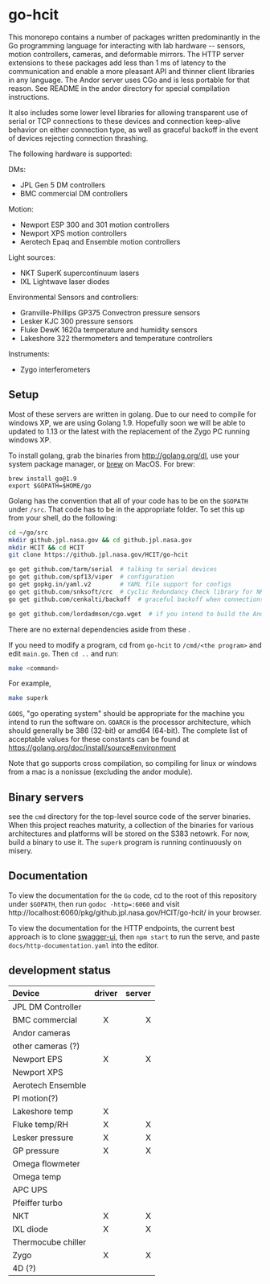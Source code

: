 # go-hcit

This monorepo contains a number of packages written predominantly in the Go programming language for interacting with lab hardware -- sensors, motion controllers, cameras, and deformable mirrors.  The HTTP server extensions to these packages add less than 1 ms of latency to the communication and enable a more pleasant API and thinner client libraries in any language.  The Andor server uses CGo and is less portable for that reason.  See README in the andor directory for special compilation instructions.

It also includes some lower level libraries for allowing transparent use of serial or TCP connections to these devices and connection keep-alive behavior on either connection type, as well as graceful backoff in the event of devices rejecting connection thrashing.

The following hardware is supported:

DMs:
- JPL Gen 5 DM controllers
- BMC commercial DM controllers

Motion:
- Newport ESP 300 and 301 motion controllers
- Newport XPS motion controllers
- Aerotech Epaq and Ensemble motion controllers

Light sources:
- NKT SuperK supercontinuum lasers
- IXL Lightwave laser diodes

Environmental Sensors and controllers:
- Granville-Phillips GP375 Convectron pressure sensors
- Lesker KJC 300 pressure sensors
- Fluke DewK 1620a temperature and humidity sensors
- Lakeshore 322 thermometers and temperature controllers

Instruments:
- Zygo interferometers


## Setup

Most of these servers are written in golang.  Due to our need to compile for windows XP, we are using Golang 1.9.  Hopefully soon we will be able to updated to 1.13 or the latest with the replacement of the Zygo PC running windows XP.

To install golang, grab the binaries from http://golang.org/dl, use your system package manager, or [brew](https://brew.sh/) on MacOS.  For brew:

```
brew install go@1.9
export $GOPATH=$HOME/go
```

Golang has the convention that all of your code has to be on the `$GOPATH` under `/src`.  That code has to be in the appropriate folder.  To set this up from your shell, do the following:

```sh
cd ~/go/src
mkdir github.jpl.nasa.gov && cd github.jpl.nasa.gov
mkdir HCIT && cd HCIT
git clone https://github.jpl.nasa.gov/HCIT/go-hcit

go get github.com/tarm/serial  # talking to serial devices
go get github.com/spf13/viper  # configuration
go get gopkg.in/yaml.v2        # YAML file support for configs
go get github.com/snksoft/crc  # Cyclic Redundancy Check library for NKT devices
go get github.com/cenkalti/backoff  # graceful backoff when connections rejected by hardware

go get github.com/lordadmson/cgo.wget  # if you intend to build the Andor/sdk3 pkg
```

There are no external dependencies aside from these .

If you need to modify a program, cd from `go-hcit` to `/cmd/<the program>` and edit `main.go`.  Then `cd ..` and run:

```sh
make <command>
```

For example,

```sh
make superk
```
`GOOS`, "go operating system" should be appropriate for the machine you intend to run the software on.  `GOARCH` is the processor architecture, which should generally be 386 (32-bit) or amd64 (64-bit).  The complete list of acceptable values for these constants can be found at https://golang.org/doc/install/source#environment

Note that go supports cross compilation, so compiling for linux or windows from a mac is a nonissue (excluding the andor module).


## Binary servers

see the `cmd` directory for the top-level source code of the server binaries.  When this project reaches maturity,
a collection of the binaries for various architectures and platforms will be stored on the S383 netowrk.  For now, build
a binary to use it.  The `superk` program is running continuously on misery.

## Documentation

To view the documentation for the `Go` code, cd to the root of this repository under `$GOPATH`, then run `godoc -http=:6060` and visit http://localhost:6060/pkg/github.jpl.nasa.gov/HCIT/go-hcit/ in your browser.

To view the documentation for the HTTP endpoints, the current best approach is to clone [swagger-ui](https://github.com/swagger-api/swagger-ui), then `npm start` to run the serve, and paste `docs/http-documentation.yaml` into the editor.

## development status

| Device            | driver | server |
| :---              | :----: |  ---:  |
| JPL DM Controller |        |        |
| BMC commercial    | X      |  X     |
| Andor cameras     |        |        |
| other cameras (?) |        |        |
| Newport EPS       |  X     |  X     |
| Newport XPS       |        |        |
| Aerotech Ensemble |        |        |
| PI motion(?)      |        |        |
| Lakeshore temp    |  X     |        |
| Fluke temp/RH     |  X     |  X     |
| Lesker pressure   |  X     |  X     |
| GP pressure       |  X     |  X     |
| Omega flowmeter   |        |        |
| Omega temp        |        |        |
| APC UPS           |        |        |
| Pfeiffer turbo    |        |        |
| NKT               |  X     |  X     |
| IXL diode         |  X     |  X     |
| Thermocube chiller|        |        |
| Zygo              |  X     | X      |
| 4D (?)            |        |        |
